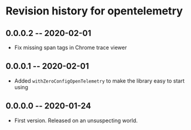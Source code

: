 # Revision history for opentelemetry

## 0.0.0.2 -- 2020-02-01

* Fix missing span tags in Chrome trace viewer

## 0.0.0.1 -- 2020-02-01

* Added `withZeroConfigOpenTelemetry` to make the library easy to start using

## 0.0.0.0 -- 2020-01-24

* First version. Released on an unsuspecting world.
